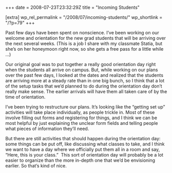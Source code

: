 +++
date = 2008-07-23T23:32:29Z
title = "Incoming Students"

[extra]
wp_rel_permalink = "/2008/07/incoming-students/"
wp_shortlink = "/?p=79"
+++

Past few days have been spent on nonscience. I’ve been working on our welcome
and orientation for the new grad students that will be arriving over the next
several weeks. (This is a job I share with my classmate Statia, but she’s on
her honeymoon right now, so she gets a free pass for a little while …)

Our original goal was to put together a really good orientation day right when
the students all arrive on campus. But, while working on our plans over the
past few days, I looked at the dates and realized that the students are
arriving more at a steady rate than in one big bunch, so I think that a lot of
the setup tasks that we’d planned to do during the orientation day don’t
really make sense. The earlier arrivals will have them all taken care of by
the time of orientation.

I’ve been trying to restructure our plans. It’s looking like the “getting set
up” activities will take place individually, as people trickle in. Most of
these involve filling out forms and registering for things, and I think we can
be most helpful by just explaining the unclear form fields and telling people
what pieces of information they’ll need.

But there are still activities that should happen during the orientation day:
some things can be put off, like discussing what classes to take, and I think
we want to have a day where we officially put them all in a room and say,
“Here, this is your class.”  This sort of orientation day will probably be a
lot easier to organize than the more in-depth one that we’d be envisioning
earlier. So that’s kind of nice.
